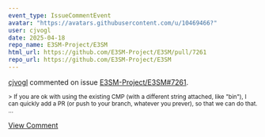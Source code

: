 ```yaml
---
event_type: IssueCommentEvent
avatar: "https://avatars.githubusercontent.com/u/10469466?"
user: cjvogl
date: 2025-04-18
repo_name: E3SM-Project/E3SM
html_url: https://github.com/E3SM-Project/E3SM/pull/7261
repo_url: https://github.com/E3SM-Project/E3SM
---
```


<a href='https://github.com/cjvogl' target='_blank'>cjvogl</a> commented on issue <a href='https://github.com/E3SM-Project/E3SM/pull/7261' target='_blank'>E3SM-Project/E3SM#7261</a>.

<small>> If you are ok with using the existing CMP (with a different string attached, like "bin"), I can quickly add a PR (or push to your branch, whatever you prever), so that we can do that....</small>

<a href='https://github.com/E3SM-Project/E3SM/pull/7261' target='_blank'>View Comment</a>